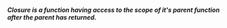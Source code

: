 ##### Closure is a function having access to the scope of it's parent function after the parent has returned.